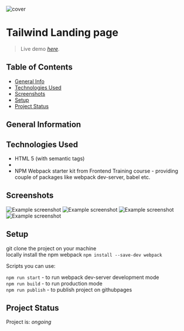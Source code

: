 ![cover]()

# Tailwind Landing page
> Live demo [_here_]().

## Table of Contents
* [General Info](#general-information)
* [Technologies Used](#technologies-used)
* [Screenshots](#screenshots)
* [Setup](#setup)
* [Project Status](#project-status)

## General Information


## Technologies Used
- HTML 5 (with semantic tags)
- 
- NPM Webpack starter kit from Frontend Training course - providing couple of packages like webpack dev-server, babel etc.  


## Screenshots
![Example screenshot]()
![Example screenshot]()
![Example screenshot]()
![Example screenshot]()

## Setup

git clone the project on your machine  
locally install the npm webpack `npm install --save-dev webpack`  

Scripts you can use:

`npm run start` - to run webpack dev-server development mode  
`npm run build` - to run production mode  
`npm run publish` - to publish project on githubpages  


## Project Status
Project is: _ongoing_ 
